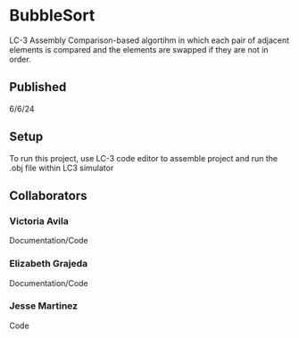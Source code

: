 # BubbleSort
 LC-3 Assembly Comparison-based algortihm in which each pair of adjacent elements is compared and the elements are swapped if they are not in order.
 ## Published
 6/6/24
 ## Setup
 To run this project, use LC-3 code editor to assemble project and run the .obj file within LC3 simulator
 
 ## Collaborators
 ### Victoria Avila
  Documentation/Code
 ### Elizabeth Grajeda
  Documentation/Code
 ### Jesse Martinez
  Code
